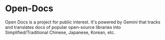 # Open-Docs
Open Docs is a project for public interest. It's powered by Gemini that tracks and translates docs of popular open-source libraries into Simplified/Traditional Chinese, Japanese, Korean, etc.
